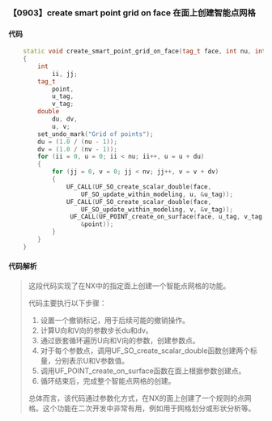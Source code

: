 ### 【0903】create smart point grid on face 在面上创建智能点网格

#### 代码

```cpp
    static void create_smart_point_grid_on_face(tag_t face, int nu, int nv)  
    {  
        int  
            ii, jj;  
        tag_t  
            point,  
            u_tag,  
            v_tag;  
        double  
            du, dv,  
            u, v;  
        set_undo_mark("Grid of points");  
        du = (1.0 / (nu - 1));  
        dv = (1.0 / (nv - 1));  
        for (ii = 0, u = 0; ii < nu; ii++, u = u + du)  
        {  
            for (jj = 0, v = 0; jj < nv; jj++, v = v + dv)  
            {  
                UF_CALL(UF_SO_create_scalar_double(face,  
                    UF_SO_update_within_modeling, u, &u_tag));  
                UF_CALL(UF_SO_create_scalar_double(face,  
                    UF_SO_update_within_modeling, v, &v_tag));  
                 UF_CALL(UF_POINT_create_on_surface(face, u_tag, v_tag,  
                    &point));  
            }  
        }  
    }

```

#### 代码解析

> 这段代码实现了在NX中的指定面上创建一个智能点网格的功能。
>
> 代码主要执行以下步骤：
>
> 1. 设置一个撤销标记，用于后续可能的撤销操作。
> 2. 计算U向和V向的参数步长du和dv。
> 3. 通过嵌套循环遍历U向和V向的参数，创建参数点。
> 4. 对于每个参数点，调用UF_SO_create_scalar_double函数创建两个标量，分别表示U和V参数值。
> 5. 调用UF_POINT_create_on_surface函数在面上根据参数创建点。
> 6. 循环结束后，完成整个智能点网格的创建。
>
> 总体而言，该代码通过参数化方式，在NX的面上创建了一个规则的点网格。这个功能在二次开发中非常有用，例如用于网格划分或形状分析等。
>
